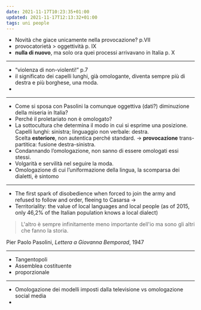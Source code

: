 ```yaml
---
date: 2021-11-17T10:23:35+01:00
updated: 2021-11-17T12:13:32+01:00
tags: uni people
---
```

- Novità che giace unicamente nella provocazione? p.VII
- provocatorietà > oggettività p. IX
- **nulla di nuovo**, ma solo ora quei processi arrivavano in Italia p. X

---

- <q>violenza di non-violenti!</q> p.7
- il significato dei capelli lunghi, già omologante, diventa sempre più di destra e più borghese, una moda.
- 

---

- Come si sposa con Pasolini la comunque oggettiva (dati?) diminuzione della miseria in Italia?
- Perché il proletariato non è omologato?
- La sottocultura che determina il modo in cui si esprime una posizione. Capelli lunghi: sinistra; linguaggio non verbale: destra.  
Scelta **esteriore**, non autentica perché standard. -> **provocazione** trans-partitica: fusione destra-sinistra.
- Condannando l’omologazione, non sanno di essere omologati essi stessi.
- Volgarità e servilità nel seguire la moda.
- Omologazione di cui l’uniformazione della lingua, la scomparsa dei dialetti, è sintomo

---

- The first spark of disobedience when forced to join the army and refused to follow and order, fleeing to Casarsa →
- Territoriality: the value of local languages and local people (as of 2015, only 46,2% of the Italian population knows a local dialect)

> L'altro è sempre infinitamente meno importante dell'io ma sono gli altri che fanno la storia.

<p class='cite'>Pier Paolo Pasolini, <cite>Lettera a Giovanna Bemporad</cite>, 1947</p>

---

- Tangentopoli
- Assemblea costituente
- proporzionale

---

- Omologazione dei modelli imposti dalla televisione vs omologazione social media
- 
